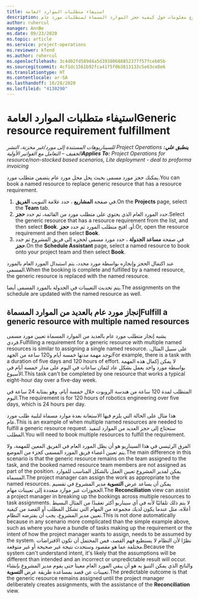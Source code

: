 ```yaml
---
title: استيفاء متطلبات الموارد العامة
description: يوفر هذا الموضوع معلومات حول كيفية حجز الموارد المسماة لمتطلبات مورد عام.
author: ruhercul
manager: AnnBe
ms.date: 09/23/2020
ms.topic: article
ms.service: project-operations
ms.reviewer: kfend
ms.author: ruhercul
ms.openlocfilehash: 3c4d02fd589d4a5d39380688852377f57fceb05b
ms.sourcegitcommit: 4cf1dc1561b92fca4175f0b3813133c5e63ce8e6
ms.translationtype: HT
ms.contentlocale: ar-SA
ms.lasthandoff: 10/28/2020
ms.locfileid: "4130290"
---
```

# <a name="generic-resource-requirement-fulfillment"></a><span data-ttu-id="15b6b-103">استيفاء متطلبات الموارد العامة</span><span class="sxs-lookup"><span data-stu-id="15b6b-103">Generic resource requirement fulfillment</span></span>

<span data-ttu-id="15b6b-104">_**ينطبق علي:** ‏‫Project Operations للسيناريوهات المستندة إلى مورد/غير مخزنة‬، ‏‫النشر الخفيف – التعامل مع الفواتير الأولية‬_</span><span class="sxs-lookup"><span data-stu-id="15b6b-104">_**Applies To:** Project Operations for resource/non-stocked based scenarios, Lite deployment - deal to proforma invoicing_</span></span>

<span data-ttu-id="15b6b-105">يمكنك حجز مورد مسمى بحيث يحل محل مورد عام يتضمن متطلب مورد.</span><span class="sxs-lookup"><span data-stu-id="15b6b-105">You can book a named resource to replace generic resource that has a resource requirement.</span></span>

1. <span data-ttu-id="15b6b-106">في صفحة **المشاريع** ، حدد علامة التبويب **‏‫الفريق‬**.</span><span class="sxs-lookup"><span data-stu-id="15b6b-106">On the **Projects** page, select the **Team** tab.</span></span>
2. <span data-ttu-id="15b6b-107">حدد المورد العام الذي يحتوي على متطلب مورد من القائمة، ثم حدد **حجز**.</span><span class="sxs-lookup"><span data-stu-id="15b6b-107">Select the generic resource that has a resource requirement from the list, and then select **Book**.</span></span> <span data-ttu-id="15b6b-108">أو، افتح متطلب المورد ثم حدد **حجز**.</span><span class="sxs-lookup"><span data-stu-id="15b6b-108">Or, open the resource requirement and then select **Book**.</span></span>
3. <span data-ttu-id="15b6b-109">في صفحة **مساعد الجدولة** ، حدد مورد مسمى لحجزه إلى فريق المشروع ثم حدد **حجز**.</span><span class="sxs-lookup"><span data-stu-id="15b6b-109">On the **Schedule Assistant** page, select a named resource to book onto your project team and then select **Book**.</span></span>

<span data-ttu-id="15b6b-110">عند اكتمال الحجز وإنجازه بواسطة مورد محدد، يتم استبدال المورد العام بالمورد المسمى.</span><span class="sxs-lookup"><span data-stu-id="15b6b-110">When the booking is complete and fulfilled by a named resource, the generic resource is replaced with the named resource.</span></span>

<span data-ttu-id="15b6b-111">يتم تحديث التعيينات في الجدولة بالمورد المسمى أيضا.</span><span class="sxs-lookup"><span data-stu-id="15b6b-111">The assignments on the schedule are updated with the named resource as well.</span></span>

## <a name="fulfill-a-generic-resource-with-multiple-named-resources"></a><span data-ttu-id="15b6b-112">إنجاز مورد عام بالعديد من الموارد المسماة</span><span class="sxs-lookup"><span data-stu-id="15b6b-112">Fulfill a generic resource with multiple named resources</span></span>
<span data-ttu-id="15b6b-113">يشبه إنجاز متطلب مورد عام بالعديد من الموارد المسماة تعيين مورد مسمى فردي.</span><span class="sxs-lookup"><span data-stu-id="15b6b-113">Fulfilling a requirement for a generic resource with multiple named resources is similar to assigning a single named resource.</span></span> <span data-ttu-id="15b6b-114">على سبيل المثال، توجد مهمة مدتها خمسة أيام و120 ساعة من الجهد</span><span class="sxs-lookup"><span data-stu-id="15b6b-114">For example, there is a task with a duration of five days and 120 hours of effort.</span></span> <span data-ttu-id="15b6b-115">لا يمكن إكمال هذه المهمة بواسطة مورد واحد يعمل بشكل عاد لثمان ساعات في اليوم على مدار خمسة أيام في الأسبوع.</span><span class="sxs-lookup"><span data-stu-id="15b6b-115">This task can't be completed by one resource that works a typical eight-hour day over a five-day week.</span></span> 

<span data-ttu-id="15b6b-116">المتطلب لمدة 120 ساعة من هندسة الروبوت خلال خمسة أيام، وهو بمثابة 24 ساعة في اليوم.</span><span class="sxs-lookup"><span data-stu-id="15b6b-116">The requirement is for 120 hours of robotics engineering over five days, which is 24 hours per day.</span></span>

<span data-ttu-id="15b6b-117">هذا مثال على الحالة التي يلزم فيها الاستعانة بعدة موارد مسماة لتلبية طلب مورد عام.</span><span class="sxs-lookup"><span data-stu-id="15b6b-117">This is an example of when multiple named resources are needed to fulfill a generic resource request.</span></span> <span data-ttu-id="15b6b-118">ستحتاج إلى حجز العديد من الموارد لتنفيذ المطلب.</span><span class="sxs-lookup"><span data-stu-id="15b6b-118">You will need to book multiple resources to fulfill the requirement.</span></span>

<span data-ttu-id="15b6b-119">الفرق الرئيسي في هذا السيناريو هو أن يظل المورد العام في الفريق المعين للمهمة، ولا يتم تعيين أعضاء فريق المورد المسمى كجزء من الموضع.</span><span class="sxs-lookup"><span data-stu-id="15b6b-119">The main difference in this scenario is that the generic resource remains on the team assigned to the task, and the booked named resource team members are not assigned as part of the position.</span></span> <span data-ttu-id="15b6b-120">يمكن لمدير المشروع تعيين العمل بالشكل المناسب للموارد المسماة.</span><span class="sxs-lookup"><span data-stu-id="15b6b-120">The project manager can assign the work as appropriate to the named resources.</span></span> <span data-ttu-id="15b6b-121">يمكن أن يساعد عرض **التسوية** مدير المشروع في تقسيم الحجوزات عبر موارد متعددة إلى تعيينات مهام.</span><span class="sxs-lookup"><span data-stu-id="15b6b-121">The **Reconciliation** view can assist a project manager in breaking up the bookings across multiple resources to task assignments.</span></span> <span data-ttu-id="15b6b-122">لا يتم ذلك تلقائيًا لأنه في أي سيناريو أكثر تعقيدًا من المثال البسيط أعلاه، مثل عندما يكون لديك مجموعة من المهام التي تشكل المطلب أو القصد من كيفية تعيين مدير المشروع، يجب أن يفترضه النظام.</span><span class="sxs-lookup"><span data-stu-id="15b6b-122">This is not done automatically because in any scenario more complicated than the simple example above, such as where you have a bundle of tasks making up the requirement or the intent of how the project manager wants to assign, needs to be assumed by the system.</span></span> <span data-ttu-id="15b6b-123">نظرًا لأن النظام لا يستطيع فهم القصد، فمن المحتمل أن تكون الافتراضات مختلفة عما هو مقصود وستحدث نتيجة غير صحيحة أو غير متوقعة.</span><span class="sxs-lookup"><span data-stu-id="15b6b-123">Because the system can't understand intent, it's likely that the assumptions will be different than intended and an incorrect or unpredictable result will occur.</span></span> <span data-ttu-id="15b6b-124">والناتج الذي يمكن التنبؤ به هو أن يبقي المورد العام معينا حتى يقوم مدير المشروع بإنشاء تعيينات عن قصد بمساعدة طريقة عرض **التسوية**.</span><span class="sxs-lookup"><span data-stu-id="15b6b-124">The predictable outcome is that the generic resource remains assigned until the project manager deliberately creates assignments, with the assistance of the **Reconciliation** view.</span></span>


